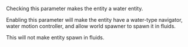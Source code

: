 Checking this parameter makes the entity a water entity.

Enabling this parameter will make the entity have a water-type navigator, water motion controller, and allow world spawner to spawn it in fluids.

This will not make entity spawn in fluids.